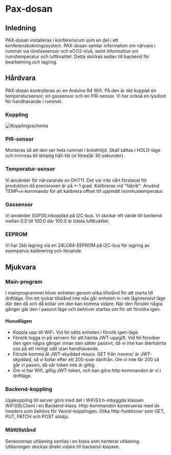 # Pax-dosan
## Inledning
PAX-dosan installeras i konferensrum som en del i ett konferensbokningssystem.
PAX-dosan samlar information om närvaro i rummet via rörelsesensor och eCO2-nivå, samt information om rumstemperatur och luftkvalitet. Detta skickas sedan till backend för bearbetning och lagring.
## Hårdvara
PAX-dosan kontrolleras av en Arduino R4 Wifi. På den är det kopplat en temperatursensor, en gassensor och en PIR-sensor. Vi har också en lysdiod för handhavande i rummet.
### Koppling
![Kopplingsschema](/docs/SCH_PAX-Schematic_1-P1_2025-05-26.png)
### PIR-sensor
Monteras så att den ser hela rummet i brösthöjd. Skall sättas i HOLD-läge och trimmas till lämplig håll-tid (vi föreslår 30 sekunder).
### Temperatur-sensor
Vi använder för närvarande en DHT11. Det var inte vårt förstaval för produktion då precisionen är på +-1 grad. Kalibreras vid "fabrik": Använd TEMP+x-kommando för att kalibrera offset till uppmätt inomhustemperatur.
### Gassensor
Vi använder SGP30,inkopplad på I2C-bus. Vi skickar ett värde till backend mellan 0.0 till 100.0 där 100.0 är bästa luftkvalitet.
### EEPROM
Vi har 2kb lagring via en 24LC64-EEPROM på I2C-bus för lagring av exempelvis kalibrering och liknande.
## Mjukvara
### Main-program
I mainprogrammet kliver enheten genom olika tillstånd för att starta  till driftläge. Om ett lyckat tillstånd inte nås går enheten in i ett lågintensivt läge där den då och då kollar om den kan komma vidare. När den försökt några gånger går den i passivt läge och behöver startas om för att försöka igen.
#### Huvudlägen
- Koppla upp till WiFi. Vid fel sätts enheten i försök igen-läge.
- Försök logga in på servern för att hämta JWT-uppgift. Vid fel försöker den igen några gånger innan den sätter passivt, då vi inte kan återhämta oss på ett rimligt sätt utan handhavande.
- Försök komma åt JWT-skyddad resurs. GET från /rooms/ är JWT-skyddad, så vi kollar efter ett 200-svar därifrån. Om vi inte får 200 så går vi passiv, då vår token inte är giltig.
- Om vi har Wifi, giltig JWT-token, och kan göra http-kommandon är vi i driftläge.
### Backend-koppling
Uppkoppling till server görs med det i WiFiS3.h-inbyggda klassen WiFiSSLClient i en Backend-klass. Http-kommandon konstrueras med de headers som behövs för Vercel-kopplingen. Olika http-funktioner som GET, PUT, PATCH och POST stödjs.
### Mättillstånd
Sensorernas utläsning samlas i en klass som hanterar utläsning. Utläsningen skickas direkt vidare till backend-klassen.